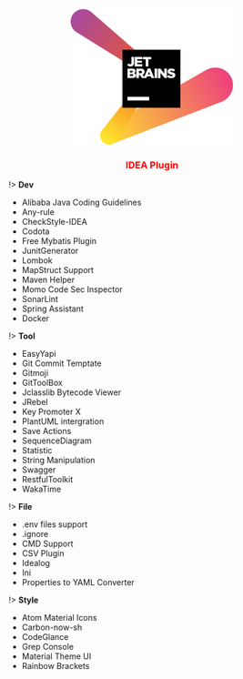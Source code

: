 <center>

![logo](../../media/idea/logo.svg ':size=10%')

### <font color=red>IDEA Plugin</font> <!-- {docsify-ignore} -->
</center>

!> **Dev**
- Alibaba Java Coding Guidelines
- Any-rule
- CheckStyle-IDEA
- Codota
- Free Mybatis Plugin
- JunitGenerator
- Lombok
- MapStruct Support
- Maven Helper
- Momo Code Sec Inspector
- SonarLint
- Spring Assistant
- Docker

!> **Tool**
- EasyYapi
- Git Commit Temptate
- Gitmoji
- GitToolBox
- Jclasslib Bytecode Viewer
- JRebel
- Key Promoter X
- PlantUML intergration
- Save Actions
- SequenceDiagram
- Statistic
- String Manipulation
- Swagger
- RestfulToolkit
- WakaTime
  
!> **File**
- .env files support
- .ignore
- CMD Support
- CSV Plugin
- Idealog
- Ini
- Properties to YAML Converter

!> **Style**
- Atom Material Icons
- Carbon-now-sh
- CodeGlance
- Grep Console
- Material Theme UI
- Rainbow Brackets

